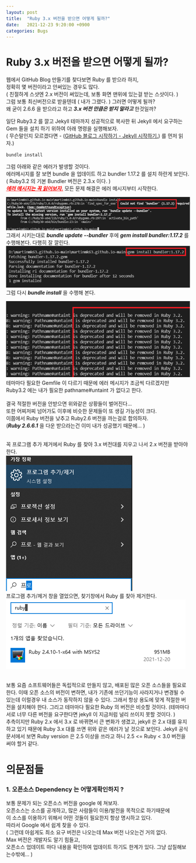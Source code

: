 ```yaml
---
layout: post
title:  "Ruby 3.x 버전을 받으면 어떻게 될까?"
date:   2021-12-23 9:20:00 +0900
categories: Bugs
---
```


# Ruby 3.x 버전을 받으면 어떻게 될까?  

웹에서 GitHub Blog 만들기를 찾다보면 Ruby 를 받으라 하지,   
정확히 몇 버전이라고 안써있는 경우도 많다.  
( 친절하게 스샷엔 2.x 버전이 써있는데, 보통 화면 맨위에 있는걸 받는 스샷이다. )  
그럼 보통 최신버전으로 받을텐데 ( 내가 그랬다. ) 그러면 어떻게 될까?  
왜 굳이 2.6.6 을 받으라고 하고 ***3.x 버전 만큼은 받지 말라고*** 한것일까?

일단 Ruby3.2 를 깔고 Jekyll 테마까지 성공적으로 복사한 뒤
Jekyll 에서 요구하는 Gem 들을 설치 하기 위하여 아래 명령을 실행해보자.  
( 무슨말인지 모르겠다면 - ([GitHub 블로그 시작하기 - Jekyll 시작하기.][jekyll-link]) 를 먼저 읽자.)
```
bundle install
```
그럼 아래와 같은 에러가 발생할 것이다.  
에러메시지를 잘 보면 bundle 을 업데이트 하고 bundler 1.17.2 를 설치 하란게 보인다.  
( Ruby3.2 의 기본 Bundler 버전은 2.3.x 이다. )  
<span style="color:red">***<U>에러 메시지는 꼭 읽어보자.</U>***</span> 모든 문제 해결은 에러 메시지부터 시작한다.  

![need-17](/assets/img/post-img/jekyll-start/need-bundle-17.png)  
그래서 시키는대로 ***bundle update --bundler*** 후에 ***gem install bundler:1.17.2*** 를 수행해본다. 다행히 잘 깔린다.  
![need-17](/assets/img/post-img/jekyll-start/install-bundle-172.png)   
그럼 다시 ***bundle install*** 을 수행해 본다.  

![removed-32](/assets/img/post-img/jekyll-start/removed-32.png)   
테마마다 필요한 Gemfile 이 다르기 때문에 에러 메시지가 조금씩 다르겠지만   
Ruby3.2 에는 내가 필요한 pathname#untaint 가 없다고 한다.  
<br>
결국 적절한 버전을 안받으면 위와같은 상황들이 벌어진다...   
또한 어찌저찌 넘어가도 이후에 비슷한 문제들이 또 생길 가능성이 크다.  
이쯤에서 Ruby 버전을 낮추고 Ruby2.6 버전을 까는걸로 합의하자.  
(***Ruby 2.6.6.1*** 을 다운 받으라는건 이미 내가 성공했기 때문에... )  
<br>

꼭 프로그램 추가 제거에서 Ruby 를 찾아 3.x 버전대를 지우고 나서 2.x 버전을 받아야 한다.   
![removed-pro](/assets/img/post-img/jekyll-start/remove-prog.png)   
프로그램 추가/제거 창을 열었으면, 찾기창에서  Ruby 를 찾아 제거한다.  
![removed-ruby](/assets/img/post-img/jekyll-start/remove-ruby.png)   

<br>
보통 요즘 소프트웨어들은 독립적으로 만들지 않고, 배포된 많은 오픈 소스들을 필요로 한다.  
이때 오픈 소스의 버전이 변하면, 내가 기존에 쓰던기능이 사라지거나 변경될 수 있는데  
이럴경우 내 소스가 동작하지 않을 수 있다.  
그래서 항상 용도에 맞게 적절한 버전을 설치해야 한다.   
그리고 테마마다 필요한 Ruby 의 버전은 비슷할 것이다.  
(테마마다 서로 너무 다른 버전을 요구한다면 jekyll 이 지금처럼 널리 쓰이지 못할 것이다. )  
<br>
추측이지만 Ruby 2.x 에서 3.x 로 바뀌면서 큰 변화가 생겼고, jekyll 은 2.x 대를 유지하고 있기 때문에
Ruby 3.x 대를 쓰면 위와 같은 에러가 날 것으로 보인다.  
Jekyll 공식 문서에서 보면 Ruby version 은 2.5 이상을 쓰라고 하니 2.5 <= Ruby < 3.0 버전을 써야 할거 같다.  
<br>

# 의문점들 
### 1. 오픈소스 Dependency 는 어떻게확인하지 ? ###
보통 문제가 되는 오픈소스 버전을 google 에 쳐보자.   
오픈소스는 소스를 공개하고, 많은 사람들이 이용/발전을 목적으로 하기때문에  
이 소스를 이용하기 위해서 어떤 것들이 필요한지 항상 명시하고 있다.  
따라서 Google 에서 쉽게 찾을 수 있다.  
( 그런데 아쉽게도 최소 요구 버전은 나오는데 Max 버전 나오는건 거의 없다.  
Max 버전은 개발자도 알기 힘들고,   
오픈소스 업데이트 마다 내용을 확인하여 업데이트 하기도 한계가 있다. 그냥 삽질해보는수밖에... )  
<br>

[jekyll-link]: /git-blog/2021/12/20/blog-start-jekyll.html